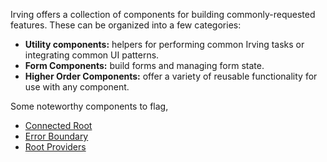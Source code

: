 Irving offers a collection of components for building commonly-requested features. These can be organized into a few categories:
* **Utility components:** helpers for performing common Irving tasks or integrating common UI patterns.
* **Form Components:** build forms and managing form state.
* **Higher Order Components:** offer a variety of reusable functionality for use with any component.

Some noteworthy components to flag,

* [Connected Root](https://github.com/alleyinteractive/irving/tree/production/components/connectedRoot)
* [Error Boundary](https://github.com/alleyinteractive/irving/tree/production/components/errorBoundary)
* [Root Providers](https://github.com/alleyinteractive/irving/tree/production/components/rootProviders)
